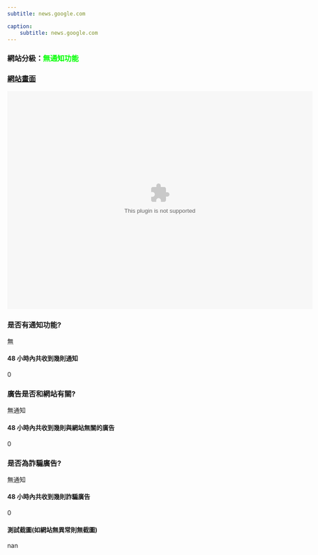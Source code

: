 ```yaml
---
subtitle: news.google.com

caption:
	subtitle: news.google.com
---
```


<h3>網站分級：<font color="#00FF00">無通知功能</font></h3>

### [網站畫面](news.google.com)
<embed src="https://web.archive.org/web/news.google.com" style="width:700px; height: 500px;">

### 是否有通知功能?
無

#### 48 小時內共收到幾則通知
0

### 廣告是否和網站有關?
無通知

#### 48 小時內共收到幾則與網站無關的廣告
0

### 是否為詐騙廣告?
無通知

#### 48 小時內共收到幾則詐騙廣告
0

#### 測試截圖(如網站無異常則無截圖)
nan

